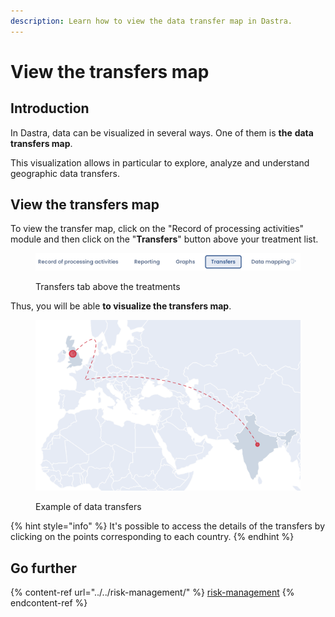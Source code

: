 ```yaml
---
description: Learn how to view the data transfer map in Dastra.
---
```


# View the transfers map

## Introduction

In Dastra, data can be visualized in several ways. One of them is **the** **data transfers map**.&#x20;

This visualization allows in particular to explore, analyze and understand geographic data transfers.

## View the transfers map

To view the transfer map, click on the "Record of processing activities" module and then click on the "**Transfers**" button above your treatment list.

<figure><img src="../../../.gitbook/assets/Capture d’écran 2023-02-10 à 14.59.49.png" alt=""><figcaption><p>Transfers tab above the treatments</p></figcaption></figure>

Thus, you will be able **to visualize the transfers map**.

<figure><img src="../../../.gitbook/assets/image (1).png" alt=""><figcaption><p>Example of data transfers</p></figcaption></figure>

{% hint style="info" %}
It's possible to access the details of the transfers by clicking on the points corresponding to each country.
{% endhint %}

## Go further

{% content-ref url="../../risk-management/" %}
[risk-management](../../risk-management/)
{% endcontent-ref %}
